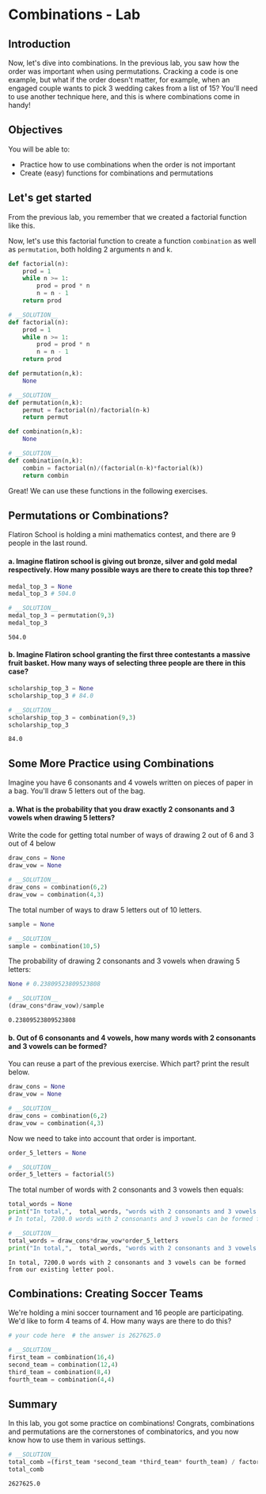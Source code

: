 
# Combinations - Lab

## Introduction

Now, let's dive into combinations. In the previous lab, you saw how the order was important when using permutations. Cracking a code is one example, but what if the order doesn't matter, for example, when an engaged couple wants to pick 3 wedding cakes from a list of 15? You'll need to use another technique here, and this is where combinations come in handy!

## Objectives

You will be able to: 

- Practice how to use combinations when the order is not important
- Create (easy) functions for combinations and permutations

## Let's get started

From the previous lab, you remember that we created a factorial function like this.

Now, let's use this factorial function to create a function `combination` as well as `permutation`, both holding 2 arguments n and k.


```python
def factorial(n):
    prod = 1
    while n >= 1:
        prod = prod * n
        n = n - 1
    return prod
```


```python
# __SOLUTION__ 
def factorial(n):
    prod = 1
    while n >= 1:
        prod = prod * n
        n = n - 1
    return prod
```


```python
def permutation(n,k):
    None
```


```python
# __SOLUTION__ 
def permutation(n,k):
    permut = factorial(n)/factorial(n-k)
    return permut
```


```python
def combination(n,k):
    None
```


```python
# __SOLUTION__ 
def combination(n,k):
    combin = factorial(n)/(factorial(n-k)*factorial(k))
    return combin
```

Great! We can use these functions in the following exercises.

## Permutations or Combinations?

Flatiron School is holding a mini mathematics contest, and there are 9 people in the last round. 

#### a. Imagine flatiron school is giving out bronze, silver and gold medal respectively. How many possible ways are there to create this top three?


```python
medal_top_3 = None
medal_top_3 # 504.0
```


```python
# __SOLUTION__ 
medal_top_3 = permutation(9,3)
medal_top_3
```




    504.0



#### b. Imagine Flatiron school granting the first three contestants a massive fruit basket. How many ways of selecting three people are there in this case?


```python
scholarship_top_3 = None
scholarship_top_3 # 84.0
```


```python
# __SOLUTION__ 
scholarship_top_3 = combination(9,3)
scholarship_top_3
```




    84.0



## Some More Practice using Combinations

Imagine you have 6 consonants and 4 vowels written on pieces of paper in a bag. You'll draw 5 letters out of the bag. 

#### a. What is the probability that you draw exactly 2 consonants and 3 vowels when drawing 5 letters?

Write the code for getting total number of ways of drawing 2 out of 6 and 3 out of 4 below


```python
draw_cons = None
draw_vow = None
```


```python
# __SOLUTION__ 
draw_cons = combination(6,2)
draw_vow = combination(4,3)
```

The total number of ways to draw 5 letters out of 10 letters.


```python
sample = None
```


```python
# __SOLUTION__ 
sample = combination(10,5)
```

The probability of drawing 2 consonants and 3 vowels when drawing 5 letters:


```python
None # 0.23809523809523808
```


```python
# __SOLUTION__ 
(draw_cons*draw_vow)/sample
```




    0.23809523809523808



#### b. Out of 6 consonants and 4 vowels, how many words with 2 consonants and 3 vowels can be formed?

You can reuse a part of the previous exercise. Which part? print the result below.


```python
draw_cons = None
draw_vow = None
```


```python
# __SOLUTION__ 
draw_cons = combination(6,2)
draw_vow = combination(4,3)
```

Now we need to take into account that order is important.


```python
order_5_letters = None
```


```python
# __SOLUTION__ 
order_5_letters = factorial(5)
```

The total number of words with 2 consonants and 3 vowels then equals:


```python
total_words = None
print("In total,",  total_words, "words with 2 consonants and 3 vowels can be formed from our existing letter pool.")
# In total, 7200.0 words with 2 consonants and 3 vowels can be formed from our existing letter pool.
```


```python
# __SOLUTION__ 
total_words = draw_cons*draw_vow*order_5_letters
print("In total,",  total_words, "words with 2 consonants and 3 vowels can be formed from our existing letter pool.")
```

    In total, 7200.0 words with 2 consonants and 3 vowels can be formed from our existing letter pool.


## Combinations: Creating Soccer Teams
We're holding a mini soccer tournament and 16 people are participating. We'd like to form 4 teams of 4. How many ways are there to do this?


```python
# your code here  # the answer is 2627625.0
```


```python
# __SOLUTION__ 
first_team = combination(16,4)
second_team = combination(12,4)
third_team = combination(8,4)
fourth_team = combination(4,4)
```

## Summary

In this lab, you got some practice on combinations! Congrats, combinations and permutations are the cornerstones of combinatorics, and you now know how to use them in various settings.


```python
# __SOLUTION__ 
total_comb =(first_team *second_team *third_team* fourth_team) / factorial(4)
total_comb
```




    2627625.0


